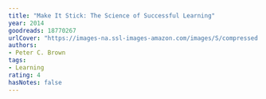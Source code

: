 ```yaml
---
title: "Make It Stick: The Science of Successful Learning"
year: 2014
goodreads: 18770267
urlCover: "https://images-na.ssl-images-amazon.com/images/S/compressed.photo.goodreads.com/books/1631768711i/18770267.jpg"
authors:
- Peter C. Brown
tags:
- Learning
rating: 4
hasNotes: false
---
```

